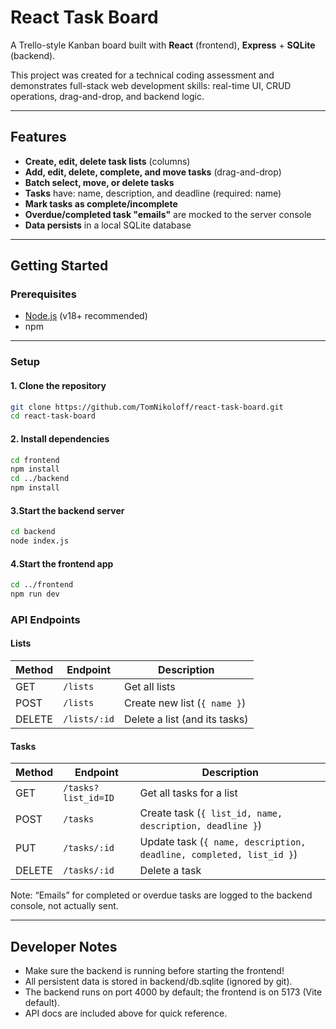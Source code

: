 # React Task Board

A Trello-style Kanban board built with **React** (frontend), **Express** + **SQLite** (backend).

This project was created for a technical coding assessment and demonstrates full-stack web development skills: real-time UI, CRUD operations, drag-and-drop, and backend logic.

---

## Features

- **Create, edit, delete task lists** (columns)
- **Add, edit, delete, complete, and move tasks** (drag-and-drop)
- **Batch select, move, or delete tasks**
- **Tasks** have: name, description, and deadline (required: name)
- **Mark tasks as complete/incomplete**
- **Overdue/completed task "emails"** are mocked to the server console
- **Data persists** in a local SQLite database

---

## Getting Started

### Prerequisites

- [Node.js](https://nodejs.org/) (v18+ recommended)
- npm

---

### Setup

#### 1. Clone the repository

```bash
git clone https://github.com/TomNikoloff/react-task-board.git
cd react-task-board
```

#### 2. Install dependencies
```bash
cd frontend
npm install
cd ../backend
npm install
```

#### 3.Start the backend server
```bash
cd backend
node index.js
```

#### 4.Start the frontend app
```bash
cd ../frontend
npm run dev
```

### API Endpoints

#### Lists

| Method | Endpoint     | Description                          |
|--------|--------------|--------------------------------------|
| GET    | `/lists`     | Get all lists                        |
| POST   | `/lists`     | Create new list (`{ name }`)         |
| DELETE | `/lists/:id` | Delete a list (and its tasks)        |

#### Tasks

| Method | Endpoint                   | Description                                                         |
|--------|----------------------------|----------------------------------------------------------------     |
| GET    | `/tasks?list_id=ID`        | Get all tasks for a list                                            |
| POST   | `/tasks`                   | Create task (`{ list_id, name, description, deadline }`)            |
| PUT    | `/tasks/:id`               | Update task (`{ name, description, deadline, completed, list_id }`) |
| DELETE | `/tasks/:id`               | Delete a task                                                       |

Note: “Emails” for completed or overdue tasks are logged to the backend console, not actually sent.

---

## Developer Notes

- Make sure the backend is running before starting the frontend!
- All persistent data is stored in backend/db.sqlite (ignored by git).
- The backend runs on port 4000 by default; the frontend is on 5173 (Vite default).
- API docs are included above for quick reference.